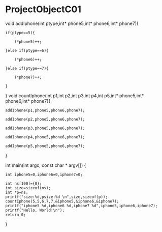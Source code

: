 # ProjectObjectC01
void addIphone(int ptype,int* phone5,int* phone6,int* phone7){

    if(ptype==5){
    
        (*phone5)++;
        
    }else if(ptype==6){
    
        (*phone6)++;
        
    }else if(ptype==7){
    
        (*phone7)++;
        
    }
}
void countIphone(int p1,int p2,int p3,int p4,int p5,int* phone5,int* phone6,int* phone7){

    addIphone(p1,phone5,phone6,phone7);
    
    addIphone(p2,phone5,phone6,phone7);
    
    addIphone(p3,phone5,phone6,phone7);
    
    addIphone(p4,phone5,phone6,phone7);
    
    addIphone(p5,phone5,phone6,phone7);
    
}

int main(int argc, const char * argv[]) {
    
    int iphone5=0,iphone6=0,iphone7=0;
    
    int ns[100]={0};
    int size=sizeof(ns);
    int *p=ns;
    printf("size:%d,psize:%d \n",size,sizeof(p));
    countIphone(5,5,6,7,7,&iphone5,&iphone6,&iphone7);
    printf("iphone5 %d,iphone6 %d,iphone7 %d",iphone5,iphone6,iphone7);
    printf("Hello, World!\n");
    return 0;
    
}
